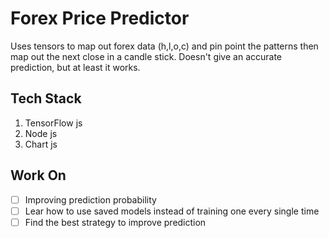 # Forex Price Predictor
Uses tensors to map out forex data (h,l,o,c) and pin point the patterns then map out the next close in a candle stick. Doesn't give an accurate prediction, but at least it works.

## Tech Stack
1. TensorFlow js
2. Node js
3. Chart js

## Work On 
- [ ] Improving prediction probability
- [ ] Lear how to use saved models instead of training one every single time
- [ ] Find the best strategy to improve prediction
